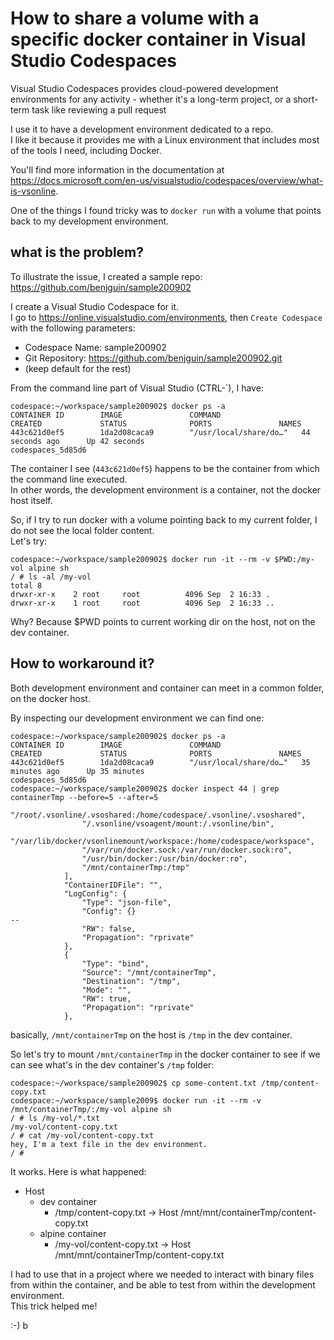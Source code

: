 # How to share a volume with a specific docker container in Visual Studio Codespaces

Visual Studio Codespaces provides cloud-powered development environments for any activity - whether it's a long-term project, or a short-term task like reviewing a pull request

I use it to have a development environment dedicated to a repo.  
I like it because it provides me with a Linux environment that includes most of the tools I need,
including Docker.  

You'll find more information in the documentation at <https://docs.microsoft.com/en-us/visualstudio/codespaces/overview/what-is-vsonline>.

One of the things I found tricky was to `docker run` with a volume that points back to my development environment.

## what is the problem?

To illustrate the issue, I created a sample repo: <https://github.com/benjguin/sample200902>

I create a Visual Studio Codespace for it.  
I go to <https://online.visualstudio.com/environments>, then `Create Codespace` with the following parameters:  
- Codespace Name: sample200902
- Git Repository: https://github.com/benjguin/sample200902.git
- (keep default for the rest)

From the command line part of Visual Studio (CTRL-`), I have:

```log
codespace:~/workspace/sample200902$ docker ps -a
CONTAINER ID        IMAGE               COMMAND                  CREATED             STATUS              PORTS               NAMES
443c621d0ef5        1da2d08caca9        "/usr/local/share/do…"   44 seconds ago      Up 42 seconds                           codespaces_5d85d6
```

The container I see (`443c621d0ef5`) happens to be the container from which the command line executed.  
In other words, the development environment is a container, not the docker host itself.  

So, if I try to run docker with a volume pointing back to my current folder, I do not see the local folder content.  
Let's try:

```log
codespace:~/workspace/sample200902$ docker run -it --rm -v $PWD:/my-vol alpine sh
/ # ls -al /my-vol
total 8
drwxr-xr-x    2 root     root          4096 Sep  2 16:33 .
drwxr-xr-x    1 root     root          4096 Sep  2 16:33 ..
```

Why? Because $PWD points to current working dir on the host, not on the dev container.

## How to workaround it?

Both development environment and container can meet in a common folder, on the docker host.

By inspecting our development environment we can find one:

```log
codespace:~/workspace/sample200902$ docker ps -a
CONTAINER ID        IMAGE               COMMAND                  CREATED             STATUS              PORTS               NAMES
443c621d0ef5        1da2d08caca9        "/usr/local/share/do…"   35 minutes ago      Up 35 minutes                           codespaces_5d85d6
codespace:~/workspace/sample200902$ docker inspect 44 | grep containerTmp --before=5 --after=5
                "/root/.vsonline/.vsoshared:/home/codespace/.vsonline/.vsoshared",
                "/.vsonline/vsoagent/mount:/.vsonline/bin",
                "/var/lib/docker/vsonlinemount/workspace:/home/codespace/workspace",
                "/var/run/docker.sock:/var/run/docker.sock:ro",
                "/usr/bin/docker:/usr/bin/docker:ro",
                "/mnt/containerTmp:/tmp"
            ],
            "ContainerIDFile": "",
            "LogConfig": {
                "Type": "json-file",
                "Config": {}
--
                "RW": false,
                "Propagation": "rprivate"
            },
            {
                "Type": "bind",
                "Source": "/mnt/containerTmp",
                "Destination": "/tmp",
                "Mode": "",
                "RW": true,
                "Propagation": "rprivate"
            },
```

basically, `/mnt/containerTmp` on the host is `/tmp` in the dev container.

So let's try to mount `/mnt/containerTmp` in the docker container to see if we can see what's in the dev container's `/tmp` folder:

```log
codespace:~/workspace/sample200902$ cp some-content.txt /tmp/content-copy.txt
codespace:~/workspace/sample2009$ docker run -it --rm -v /mnt/containerTmp/:/my-vol alpine sh
/ # ls /my-vol/*.txt
/my-vol/content-copy.txt
/ # cat /my-vol/content-copy.txt
hey, I'm a text file in the dev environment.
/ # 
```

It works. Here is what happened:

- Host 
    - dev container
        - /tmp/content-copy.txt -> Host /mnt/mnt/containerTmp/content-copy.txt
    - alpine container
        - /my-vol/content-copy.txt -> Host /mnt/mnt/containerTmp/content-copy.txt

I had to use that in a project where we needed to interact with binary files from within the container, and be able to test from within the development environment.  
This trick helped me!

:-) b
